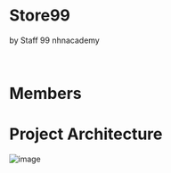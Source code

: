 # Store99
by Staff 99
nhnacademy

<br>

# Members


# Project Architecture
![image](https://github.com/nhnacademy-be5-staff99/.github/assets/19241369/5f9fe66e-b2fd-41d8-968e-27ac45d59296)

